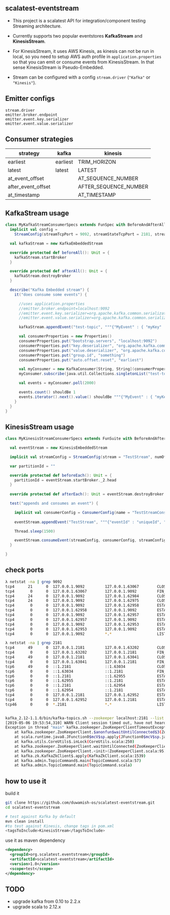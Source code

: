 scalatest-eventstream
---------------------

- This project is a scalatest API for integration/component testing 
Streaming architecture.

- Currently supports two popular eventstores **KafkaStream** and **KinesisStream**.

- For KinesisStream, it uses AWS Kinesis, as kinesis can not be run in local, so you 
need to setup AWS auth profile in `application.properties` so that you can emit 
or consume events from KinesisStream. In that sense KinesisStream is Pseudo-Embedded.

- Stream can be configured with a config `stream.driver` (`"Kafka"` or `"Kinesis"`).

Emitter configs
---------------

```
stream.driver
emitter.broker.endpoint
emitter.event.key.serializer
emitter.event.value.serializer
```

Consumer strategies
-------------------

| strategy           | kafka     | kinesis               |
|--------------------|-----------|-----------------------|
| earliest           | earliest  | TRIM_HORIZON          |
| latest             | latest    | LATEST                |
| at_event_offset    |           | AT_SEQUENCE_NUMBER    |
| after_event_offset |           | AFTER_SEQUENCE_NUMBER |
| at_timestamp       |           | AT_TIMESTAMP          |

KafkaStream usage
-----------------

```scala
class MyKafkaStreamConsumerSpecs extends FunSpec with BeforeAndAfterAll with Matchers {
  implicit val config =
    StreamConfig(streamTcpPort = 9092, streamStateTcpPort = 2181, stream = "test-topic", numOfPartition = 1)

  val kafkaStream = new KafkaEmbeddedStream

  override protected def beforeAll(): Unit = {
    kafkaStream.startBroker
  }

  override protected def afterAll(): Unit = {
    kafkaStream.destroyBroker
  }

  describe("Kafka Embedded stream") {
    it("does consume some events") {

      //uses application.properties
      //emitter.broker.endpoint=localhost:9092
      //emitter.event.key.serializer=org.apache.kafka.common.serialization.StringSerializer
      //emitter.event.value.serializer=org.apache.kafka.common.serialization.StringSerializer

      kafkaStream.appendEvent("test-topic", """{"MyEvent" : { "myKey" : "myValue"}}""")

      val consumerProperties = new Properties()
      consumerProperties.put("bootstrap.servers", "localhost:9092")
      consumerProperties.put("key.deserializer", "org.apache.kafka.common.serialization.StringDeserializer")
      consumerProperties.put("value.deserializer", "org.apache.kafka.common.serialization.StringDeserializer")
      consumerProperties.put("group.id", "something")
      consumerProperties.put("auto.offset.reset", "earliest")

      val myConsumer = new KafkaConsumer[String, String](consumerProperties)
      myConsumer.subscribe(java.util.Collections.singletonList("test-topic"))

      val events = myConsumer.poll(2000)

      events.count() shouldBe 1
      events.iterator().next().value() shouldBe """{"MyEvent" : { "myKey" : "myValue"}}"""
    }
  }
}

```

KinesisStream usage
-------------------

```scala
class MyKinesisStreamConsumerSpecs extends FunSuite with BeforeAndAfterEach with Mathcers {

  val eventStream = new KinesisEmbeddedStream

  implicit val streamConfig = StreamConfig(stream = "TestStream", numOfPartition = 1)

  var partitionId = ""

  override protected def beforeEach(): Unit = {
    partitionId = eventStream.startBroker._2.head
  }
  
  override protected def afterEach(): Unit = eventStream.destroyBroker

  test("appends and consumes an event") {

    implicit val consumerConfig = ConsumerConfig(name = "TestStreamConsumer", partitionId = partitionId, strategy = "earliest")
    
    eventStream.appendEvent("TestStream", """{"eventId" : "uniqueId", "data" : "something-secret"}""".stripMargin)

    Thread.sleep(1500)

    eventStream.consumeEvent(streamConfig, consumerConfig, streamConfig.stream).size shouldBe 1
  }

}

```

check ports
---

```bash
λ netstat -na | grep 9092
tcp4      21      0  127.0.0.1.9092         127.0.0.1.63067        CLOSE_WAIT 
tcp4       0      0  127.0.0.1.63067        127.0.0.1.9092         FIN_WAIT_2 
tcp4      24      0  127.0.0.1.9092         127.0.0.1.62984        CLOSE_WAIT 
tcp4      24      0  127.0.0.1.9092         127.0.0.1.62975        CLOSE_WAIT 
tcp4       0      0  127.0.0.1.9092         127.0.0.1.62958        ESTABLISHED
tcp4       0      0  127.0.0.1.62958        127.0.0.1.9092         ESTABLISHED
tcp4       0      0  127.0.0.1.9092         127.0.0.1.62957        ESTABLISHED
tcp4       0      0  127.0.0.1.62957        127.0.0.1.9092         ESTABLISHED
tcp4       0      0  127.0.0.1.9092         127.0.0.1.62953        ESTABLISHED
tcp4       0      0  127.0.0.1.62953        127.0.0.1.9092         ESTABLISHED
tcp4       0      0  127.0.0.1.9092         *.*                    LISTEN  

λ netstat -na | grep 2181
tcp4      49      0  127.0.0.1.2181         127.0.0.1.63202        CLOSE_WAIT 
tcp4       0      0  127.0.0.1.63202        127.0.0.1.2181         FIN_WAIT_2 
tcp4      49      0  127.0.0.1.2181         127.0.0.1.63041        CLOSE_WAIT 
tcp4       0      0  127.0.0.1.63041        127.0.0.1.2181         FIN_WAIT_2 
tcp6      49      0  ::1.2181               ::1.63034              CLOSE_WAIT 
tcp6       0      0  ::1.63034              ::1.2181               FIN_WAIT_2 
tcp6       0      0  ::1.2181               ::1.62955              ESTABLISHED
tcp6       0      0  ::1.62955              ::1.2181               ESTABLISHED
tcp6       0      0  ::1.2181               ::1.62954              ESTABLISHED
tcp6       0      0  ::1.62954              ::1.2181               ESTABLISHED
tcp4       0      0  127.0.0.1.2181         127.0.0.1.62952        ESTABLISHED
tcp4       0      0  127.0.0.1.62952        127.0.0.1.2181         ESTABLISHED
tcp46      0      0  *.2181                 *.*                    LISTEN


kafka_2.12-1.1.0/bin/kafka-topics.sh --zookeeper localhost:2181 --list
[2019-05-06 19:53:54,310] WARN Client session timed out, have not heard from server in 15003ms for sessionid 0x0 (org.apache.zookeeper.ClientCnxn)
Exception in thread "main" kafka.zookeeper.ZooKeeperClientTimeoutException: Timed out waiting for connection while in state: CONNECTING
	at kafka.zookeeper.ZooKeeperClient.$anonfun$waitUntilConnected$3(ZooKeeperClient.scala:225)
	at scala.runtime.java8.JFunction0$mcV$sp.apply(JFunction0$mcV$sp.java:12)
	at kafka.utils.CoreUtils$.inLock(CoreUtils.scala:250)
	at kafka.zookeeper.ZooKeeperClient.waitUntilConnected(ZooKeeperClient.scala:221)
	at kafka.zookeeper.ZooKeeperClient.<init>(ZooKeeperClient.scala:95)
	at kafka.zk.KafkaZkClient$.apply(KafkaZkClient.scala:1539)
	at kafka.admin.TopicCommand$.main(TopicCommand.scala:57)
	at kafka.admin.TopicCommand.main(TopicCommand.scala)
```

how to use it
-------------

build it

```bash
git clone https://github.com/duwamish-os/scalatest-eventstream.git
cd scalatest-eventstream

# test against Kafka by default
mvn clean install
#to test against Kinesis, change tags in pom.xml
<tagsToInclude>KinesisStream</tagsToInclude>

```

use it as maven dependency

```xml
<dependency>
  <groupId>org.scalatest.eventstream</groupId>
  <artifactId>scalatest-eventstream</artifactId>
  <version>1.0</version>
  <scope>test</scope>
</dependency>
```

TODO
----
- upgrade kafka from 0.10 to 2.2.x
- upgrade scala to 2.12.x